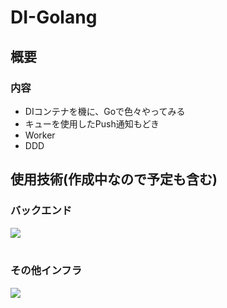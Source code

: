 # DI-Golang
## 概要
### 内容 
- DIコンテナを機に、Goで色々やってみる
- キューを使用したPush通知もどき
- Worker
- DDD


## 使用技術(作成中なので予定も含む)
### バックエンド
<img src="https://skillicons.dev/icons?i=go" /> <br /><br />

### その他インフラ
<img src="https://skillicons.dev/icons?i=docker,mysql,aws" /> <br /><br />
